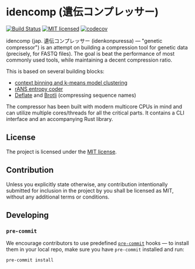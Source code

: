 idencomp (遺伝コンプレッサー)
=============================

[![Build Status](https://github.com/m4tx/idencomp/workflows/Rust%20CI/badge.svg)](https://github.com/m4tx/idencomp/actions)
[![MIT licensed](https://img.shields.io/badge/license-MIT-blue.svg)](https://github.com/m4tx/idencomp/blob/master/LICENSE)
[![codecov](https://codecov.io/gh/m4tx/idencomp/branch/master/graph/badge.svg?token=6YWGUVOZH4)](https://codecov.io/gh/m4tx/idencomp)

idencomp (jap. 遺伝コンプレッサー (idenkonpuressa) — "genetic compressor") is an
attempt on building a compression tool for genetic data (precisely, for FASTQ
files). The goal is beat the performance of most commonly used tools, while
maintaining a decent compression ratio.

This is based on several building blocks:

* [context binning and k-means model clustering](https://arxiv.org/abs/2201.05028)
* [rANS entropy coder](https://en.wikipedia.org/wiki/Asymmetric_numeral_systems#Range_variants_(rANS)_and_streaming)
* [Deflate](https://en.wikipedia.org/wiki/Deflate) and [Brotli](https://en.wikipedia.org/wiki/Brotli) (compressing sequence names)

The compressor has been built with modern multicore CPUs in mind and can utilize
multiple cores/threads for all the critical parts. It contains a CLI interface
and an accompanying Rust library.

## License

The project is licensed under the [MIT license](LICENSE).

## Contribution

Unless you explicitly state otherwise, any contribution intentionally submitted
for inclusion in the project by you shall be licensed as MIT, without any
additional terms or conditions.

## Developing
### `pre-commit`
We encourage contributors to use predefined [`pre-commit`](https://pre-commit.com/)
hooks — to install them in your local repo, make sure you have `pre-commit`
installed and run:

```shell
pre-commit install
```
